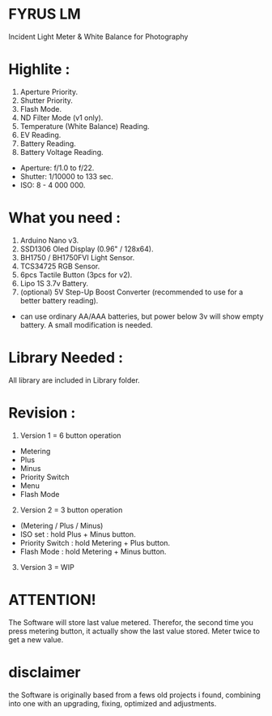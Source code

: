 # FYRUS LM
Incident Light Meter &amp; White Balance for Photography


# Highlite :

1. Aperture Priority.
2. Shutter Priority.
3. Flash Mode.
4. ND Filter Mode (v1 only).
5. Temperature (White Balance) Reading.
6. EV Reading.
7. Battery Reading.
8. Battery Voltage Reading.

- Aperture: f/1.0 to f/22.
- Shutter: 1/10000 to 133 sec.
- ISO: 8 - 4 000 000.



# What you need :

1. Arduino Nano v3.
2. SSD1306 Oled Display (0.96" / 128x64).
3. BH1750 / BH1750FVI Light Sensor.
4. TCS34725 RGB Sensor.
5. 6pcs Tactile Button (3pcs for v2).
6. Lipo 1S 3.7v Battery.
7. (optional) 5V Step-Up Boost Converter (recommended to use for a better battery reading).

* can use ordinary AA/AAA batteries, but power below 3v will show empty battery. A small modification is needed.


# Library Needed :

All library are included in Library folder.


# Revision :

1. Version 1 = 6 button operation
- Metering
- Plus
- Minus
- Priority Switch
- Menu
- Flash Mode

2. Version 2 = 3 button operation
- (Metering / Plus / Minus)
- ISO set : hold Plus + Minus button.
- Priority Switch : hold Metering + Plus button.
- Flash Mode : hold Metering + Minus button.

3. Version 3 = WIP


# ATTENTION!
The Software will store last value metered. Therefor, the second time you press metering button, it actually show the last value stored. Meter twice to get a new value.

# disclaimer

the Software is originally based from a fews old projects i found, combining into one with an upgrading, fixing, optimized and adjustments.
